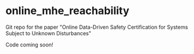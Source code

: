 # online_mhe_reachability
Git repo for the paper "Online Data-Driven Safety Certification for Systems Subject to Unknown Disturbances"

Code coming soon!

